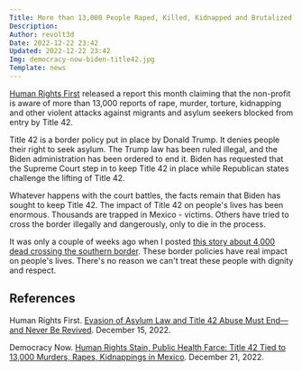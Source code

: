 ```yaml
---
Title: More than 13,000 People Raped, Killed, Kidnapped and Brutalized by Title 42
Description: 
Author: revolt3d
Date: 2022-12-22 23:42
Updated: 2022-12-22 23:42
Img: democracy-now-biden-title42.jpg
Template: news
---
```

[Human Rights First](https://humanrightsfirst.org/about-us/) released a report this month claiming that the non-profit is aware of more than 13,000 reports of rape, murder, torture, kidnapping and other violent attacks against migrants and asylum seekers blocked from entry by Title 42. 

Title 42 is a border policy put in place by Donald Trump. It denies people their right to seek asylum. The Trump law has been ruled illegal, and the Biden administration has been ordered to end it. Biden has requested that the Supreme Court step in to keep Title 42 in place while Republican states challenge the lifting of Title 42.

Whatever happens with the court battles, the facts remain that Biden has sought to keep Title 42. The impact of Title 42 on people's lives has been enormous. Thousands are trapped in Mexico - victims. Others have tried to cross the border illegally and dangerously, only to die in the process. 

It was only a couple of weeks ago when I posted [this story about 4,000 dead crossing the southern border](https://1200tech.com/doy/politics/news/12082022-border-deaths). These border policies have real impact on people's lives. There's no reason we can't treat these people with dignity and respect.

## References

Human Rights First. [Evasion of Asylum Law and Title 42 Abuse Must End— and Never Be Revived](https://humanrightsfirst.org/library/human-rights-stain-public-health-farce). December 15, 2022.

Democracy Now. [Human Rights Stain, Public Health Farce: Title 42 Tied to 13,000 Murders, Rapes, Kidnappings in Mexico](https://www.democracynow.org/2022/12/21/frustration_among_migrants_at_us_mexico). December 21, 2022.